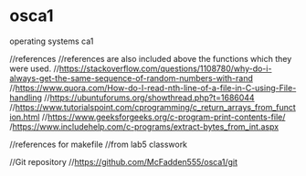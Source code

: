 # osca1
operating systems ca1

//references
//references are also included above the functions which they were used.
//https://stackoverflow.com/questions/1108780/why-do-i-always-get-the-same-sequence-of-random-numbers-with-rand
//https://www.quora.com/How-do-I-read-nth-line-of-a-file-in-C-using-File-handling
//https://ubuntuforums.org/showthread.php?t=1686044
//https://www.tutorialspoint.com/cprogramming/c_return_arrays_from_function.html
//https://www.geeksforgeeks.org/c-program-print-contents-file/
/https://www.includehelp.com/c-programs/extract-bytes_from_int.aspx

//references for makefile
//from lab5 classwork

//Git repository
//https://github.com/McFadden555/osca1/git
